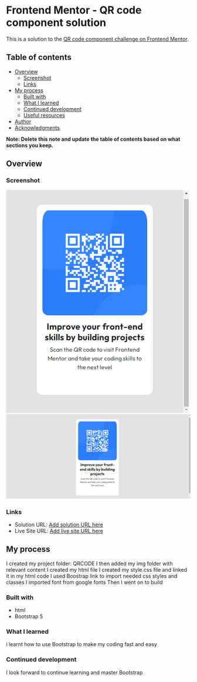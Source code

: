 # Frontend Mentor - QR code component solution

This is a solution to the [QR code component challenge on Frontend Mentor](https://www.frontendmentor.io/challenges/qr-code-component-iux_sIO_H).

## Table of contents

- [Overview](#overview)
  - [Screenshot](#screenshot)
  - [Links](#links)
- [My process](#my-process)
  - [Built with](#built-with)
  - [What I learned](#what-i-learned)
  - [Continued development](#continued-development)
  - [Useful resources](#useful-resources)
- [Author](#author)
- [Acknowledgments](#acknowledgments)

**Note: Delete this note and update the table of contents based on what sections you keep.**

## Overview

### Screenshot

![](mobile-view.png)
![](Desktop-view.png)

### Links

- Solution URL: [Add solution URL here](https://your-solution-url.com)
- Live Site URL: [Add live site URL here](https://your-live-site-url.com)

## My process

I created my project folder: QRCODE
I then added my img folder with relevant content
I created my html file
I created my style.css file and linked it in my html code
I used Boostrap link to import needed css styles and classes
I imported font from google fonts
Then I went on to build

### Built with

- html
- Bootstrap 5

### What I learned

i learnt how to use Bootstrap to make my coding fast and easy

### Continued development

I look forward to continue learning and master Bootstrap
